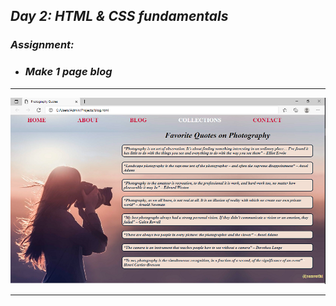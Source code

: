 ## _Day 2: HTML & CSS fundamentals_
### _Assignment:_
* ### _Make 1 page blog_
---
![](files/screenshot.png)

---
